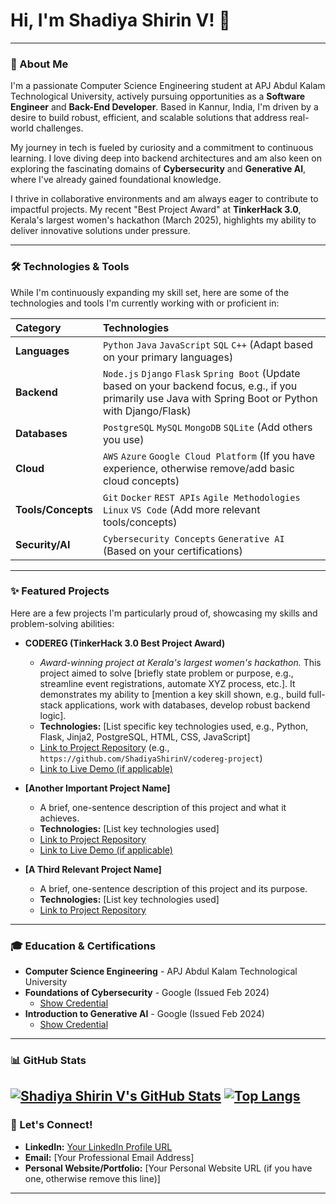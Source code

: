 # Hi, I'm Shadiya Shirin V! 👋

---

### 🚀 About Me

I'm a passionate Computer Science Engineering student at APJ Abdul Kalam Technological University, actively pursuing opportunities as a **Software Engineer** and **Back-End Developer**. Based in Kannur, India, I'm driven by a desire to build robust, efficient, and scalable solutions that address real-world challenges.

My journey in tech is fueled by curiosity and a commitment to continuous learning. I love diving deep into backend architectures and am also keen on exploring the fascinating domains of **Cybersecurity** and **Generative AI**, where I've already gained foundational knowledge.

I thrive in collaborative environments and am always eager to contribute to impactful projects. My recent "Best Project Award" at **TinkerHack 3.0**, Kerala's largest women's hackathon (March 2025), highlights my ability to deliver innovative solutions under pressure.

---

### 🛠️ Technologies & Tools

While I'm continuously expanding my skill set, here are some of the technologies and tools I'm currently working with or proficient in:

| Category      | Technologies                                             |
| :------------ | :------------------------------------------------------- |
| **Languages** | `Python` `Java` `JavaScript` `SQL` `C++` (Adapt based on your primary languages) |
| **Backend** | `Node.js` `Django` `Flask` `Spring Boot` (Update based on your backend focus, e.g., if you primarily use Java with Spring Boot or Python with Django/Flask) |
| **Databases** | `PostgreSQL` `MySQL` `MongoDB` `SQLite` (Add others you use)     |
| **Cloud** | `AWS` `Azure` `Google Cloud Platform` (If you have experience, otherwise remove/add basic cloud concepts) |
| **Tools/Concepts** | `Git` `Docker` `REST APIs` `Agile Methodologies` `Linux` `VS Code` (Add more relevant tools/concepts) |
| **Security/AI** | `Cybersecurity Concepts` `Generative AI` (Based on your certifications) |

---

### ✨ Featured Projects

Here are a few projects I'm particularly proud of, showcasing my skills and problem-solving abilities:

* **CODEREG (TinkerHack 3.0 Best Project Award)**
    * *Award-winning project at Kerala's largest women's hackathon.* This project aimed to solve [briefly state problem or purpose, e.g., streamline event registrations, automate XYZ process, etc.]. It demonstrates my ability to [mention a key skill shown, e.g., build full-stack applications, work with databases, develop robust backend logic].
    * **Technologies:** [List specific key technologies used, e.g., Python, Flask, Jinja2, PostgreSQL, HTML, CSS, JavaScript]
    * [Link to Project Repository](https://github.com/your-actual-github-username/tinkerhack-codereg-project-repo) (e.g., `https://github.com/ShadiyaShirinV/codereg-project`)
    * [Link to Live Demo (if applicable)](https://your-codereg-live-demo.com)

* **[Another Important Project Name]**
    * A brief, one-sentence description of this project and what it achieves.
    * **Technologies:** [List key technologies used]
    * [Link to Project Repository](https://github.com/your-actual-github-username/another-project-repo)
    * [Link to Live Demo (if applicable)](https://your-another-project-live-demo.com)

* **[A Third Relevant Project Name]**
    * A brief, one-sentence description of this project and its purpose.
    * **Technologies:** [List key technologies used]
    * [Link to Project Repository](https://github.com/your-actual-github-username/third-project-repo)

---

### 🎓 Education & Certifications

* **Computer Science Engineering** - APJ Abdul Kalam Technological University
* **Foundations of Cybersecurity** - Google (Issued Feb 2024)
    * [Show Credential](https://www.credly.com/badges/2Q5FX2ERJ24M)
* **Introduction to Generative AI** - Google (Issued Feb 2024)
    * [Show Credential](https://www.credly.com/badges/7942573)

---


### 📊 GitHub Stats

[![Shadiya Shirin V's GitHub Stats](https://github-readme-stats.vercel.app/api?username=ShadiyaShirin&show_icons=true&theme=radical&hide_border=true&include_all_commits=true)](https://github.com/anurag-rajori/github-readme-stats)
[![Top Langs](https://github-readme-stats.vercel.app/api/top-langs/?username=ShadiyaShirin&layout=compact&theme=radical&hide_border=true)](https://github.com/anurag-rajori/github-readme-stats)
---

### 🤝 Let's Connect!

* **LinkedIn:** [Your LinkedIn Profile URL](https://www.linkedin.com/in/shadiya-shirin-v/)
* **Email:** [Your Professional Email Address]
* **Personal Website/Portfolio:** [Your Personal Website URL (if you have one, otherwise remove this line)]

---

